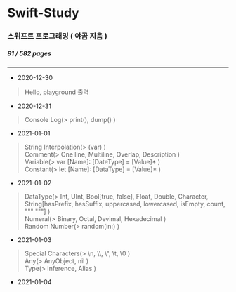 # Swift-Study
### 스위프트 프로그래밍 ( 야곰 지음 )
##### 91 / 582 pages
---

- 2020-12-30
>Hello, playground 출력

- 2020-12-31
>Console Log(> print(), dump() )    

- 2021-01-01
>String Interpolation(> \(var) )    
>Comment(> One line, Multiline, Overlap, Description )    
>Variable(> var [Name]: [DateType] = [Value]* )    
>Constant(> let [Name]: [DataType] = [Value]* )    

- 2021-01-02
>DataType(> Int, UInt, Bool[true, false], Float, Double, Character, String[hasPrefix, hasSuffix, uppercased, lowercased, isEmpty, count, """ """] )    
>Numeral(> Binary, Octal, Devimal, Hexadecimal )    
>Random Number(> random(in:) )    

- 2021-01-03
>Special Characters(> \n, \\\\, \\", \t, \0 )    
>Any(> AnyObject, nil )    
>Type(> Inference, Alias )    

- 2021-01-04
